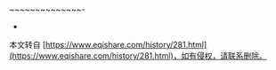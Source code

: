 \~~~~~~~~~~~~~~-

-

本文转自 [https://www.eqishare.com/history/281.html](https://www.eqishare.com/history/281.html)，如有侵权，请联系删除。